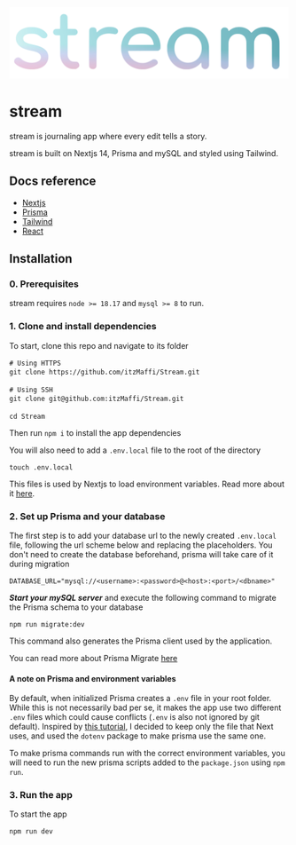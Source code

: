 ![stream](./assets/stream_logo.png)

# stream
stream is journaling app where every edit tells a story.

stream is built on Nextjs 14, Prisma and mySQL and styled using Tailwind. 

## Docs reference

* [Nextjs](https://nextjs.org/docs)
* [Prisma](https://www.prisma.io/docs)
* [Tailwind](https://tailwindcss.com/docs/installation)
* [React](https://react.dev/reference/react)

## Installation

### 0. Prerequisites

stream requires `node >= 18.17` and `mysql >= 8` to run.

### 1. Clone and install dependencies

To start, clone this repo and navigate to its folder

```
# Using HTTPS
git clone https://github.com/itzMaffi/Stream.git

# Using SSH
git clone git@github.com:itzMaffi/Stream.git

cd Stream
```

Then run `npm i` to install the app dependencies

You will also need to add a `.env.local` file to the root of the directory

```
touch .env.local
```

This files is used by Nextjs to load environment variables. 
Read more about it [here](https://nextjs.org/docs/pages/building-your-application/configuring/environment-variables#loading-environment-variables).

### 2. Set up Prisma and your database

The first step is to add your database url to the newly created `.env.local` file, following the url scheme below and replacing the placeholders. You don't need to create the database beforehand, prisma will take care of it during migration

```
DATABASE_URL="mysql://<username>:<password>@<host>:<port>/<dbname>"
```

***Start your mySQL server*** and execute the following command to migrate the Prisma schema to your database

```
npm run migrate:dev
```
This command also generates the Prisma client used by the application.

You can read more about Prisma Migrate [here](https://www.prisma.io/docs/concepts/components/prisma-migrate)

#### A note on Prisma and environment variables

By default, when initialized Prisma creates a `.env` file in your root folder. While this is not necessarily bad per se, it makes the app use two different `.env` files which could cause conflicts (`.env` is also not ignored by git default). Inspired by [this tutorial](https://www.sammeechward.com/prisma-and-nextjs), I decided to keep only the file that Next uses, and used the `dotenv` package to make prisma use the same one. 

To make prisma commands run with the correct environment variables, you will need to run the new prisma scripts added to the `package.json` using `npm run`. 

### 3. Run the app

To start the app 

```
npm run dev
``````
